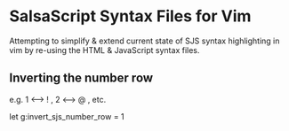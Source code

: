 SalsaScript Syntax Files for Vim
================================

Attempting to simplify & extend current state of SJS syntax highlighting
in vim by re-using the HTML & JavaScript syntax files.

Inverting the number row
------------------------

e.g. 1 <--> ! , 2 <--> @ , etc.

let g:invert_sjs_number_row = 1